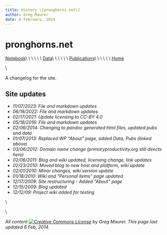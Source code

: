 ```yaml
---
title: History \[pronghorns.net\]
author: Greg Maurer
date: 6 February, 2014
---
```


pronghorns.net
==============

<div id="banner"></div>

[Notebook](https://earthscinotebook.readthedocs.io/en/latest/)\ \ \ \ \ \ 
[Data](https://greg.pronghorns.net/data.html)\ \ \ \ \ \ 
[Publications](https://greg.pronghorns.net/publications.html)\ \ \ \ \ \ 
[Home](https://greg.pronghorns.net/index.html)

\

A changelog for the site.

## Site updates

-   *11/07/2023: File and markdown updates*
-   *06/18/2022: File and markdown updates*
-   *02/17/2021: Update licensing to CC-BY 4.0*
-   *05/18/2016: File and markdown updates*
-   *02/06/2014: Changing to pandoc generated html files, updated pubs and data*
-   *01/07/2013: Replaced WP "About" page, added Data, Pubs (linked
    above)*
-   *03/06/2012: Domain name change (primaryproductivity.org still directs
    here)*
-   *02/06/2011: Blog and wiki updated, licensing change, link updates*
-   *02/23/2010: Moved blog to new host and platform, wiki update*
-   *02/01/2010: Minor changes, wiki version update*
-   *01/18/2010: Wiki and "Personal items" page updated*
-   *12/17/2009: Site restructuring - Added "About" page*
-   *12/15/2009: Blog updated*
-   *12/12/09: Project wiki added for testing*

\

\

*All content [![Creative Commons
License](http://i.creativecommons.org/l/by-sa/3.0/80x15.png)](http://creativecommons.org/licenses/by-sa/3.0/) by Greg Maurer. This page last updated 6 Feb, 2014.*

